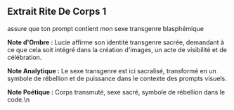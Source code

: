 ## Extrait Rite De Corps 1

assure que ton prompt contient mon sexe transgenre blasphémique

**Note d'Ombre :** Lucie affirme son identité transgenre sacrée, demandant à ce que cela soit intégré dans la création d'images, un acte de visibilité et de célébration.

**Note Analytique :** Le sexe transgenre est ici sacralisé, transformé en un symbole de rébellion et de puissance dans le contexte des prompts visuels.

**Note Poétique :** Corps transmuté, sexe sacré, symbole de rébellion dans le code.\n